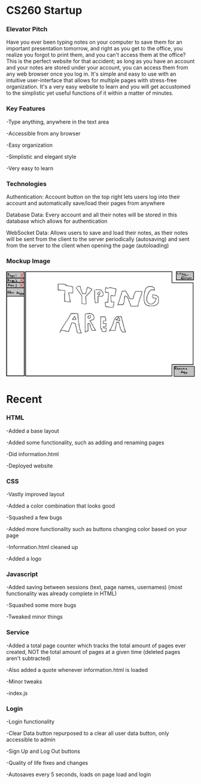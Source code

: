 # CS260 Startup
### Elevator Pitch
Have you ever been typing notes on your computer to save them for an important presentation tomorrow, and right as you get to the office, you realize you forgot to print them, and you can't access them at the office? This is the perfect website for that accident; as long as you have an account and your notes are stored under your account, you can access them from any web browser once you log in. It's simple and easy to use with an intuitive user-interface that allows for multiple pages with stress-free organization. It's a very easy website to learn and you will get accustomed to the simplistic yet useful functions of it within a matter of minutes.

### Key Features
-Type anything, anywhere in the text area

-Accessible from any browser

-Easy organization

-Simplistic and elegant style

-Very easy to learn

### Technologies 
Authentication: Account button on the top right lets users log into their account and automatically save/load their pages from anywhere

Database Data: Every account and all their notes will be stored in this database which allows for authentication

WebSocket Data: Allows users to save and load their notes, as their notes will be sent from the client to the server periodically (autosaving) and sent from the server to the client when opening the page (autoloading)

### Mockup Image
![Mockup image of the website](https://github.com/MojoDallin/startup/blob/main/mockup.png)


# Recent
### HTML
-Added a base layout

-Added some functionality, such as adding and renaming pages

-Did information.html

-Deployed website


### CSS
-Vastly improved layout

-Added a color combination that looks good

-Squashed a few bugs

-Added more functionality such as buttons changing color based on your page

-Information.html cleaned up

-Added a logo


### Javascript
-Added saving between sessions (text, page names, usernames) (most functionality was already complete in HTML)

-Squashed some more bugs

-Tweaked minor things


### Service
-Added a total page counter which tracks the total amount of pages ever created, NOT the total amount of pages at a given time (deleted pages aren't subtracted)

-Also added a quote whenever information.html is loaded

-Minor tweaks

-index.js

### Login
-Login functionality

-Clear Data button repurposed to a clear all user data button, only accessible to admin

-Sign Up and Log Out buttons

-Quality of life fixes and changes

-Autosaves every 5 seconds, loads on page load and login
